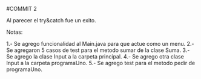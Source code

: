 #COMMIT 2

Al parecer el try&catch fue un exito.

Notas:

1.- Se agrego funcionalidad al Main.java para que actue como un menu.
2.- Se agregaron 5 casos de test para el metodo sumar de la clase Suma.
3.- Se agrego la clase Input a la carpeta principal.
4.- Se agrego otra clase Input a la carpeta programaUno.
5.- Se agrego test para el metodo pedir de programaUno.
